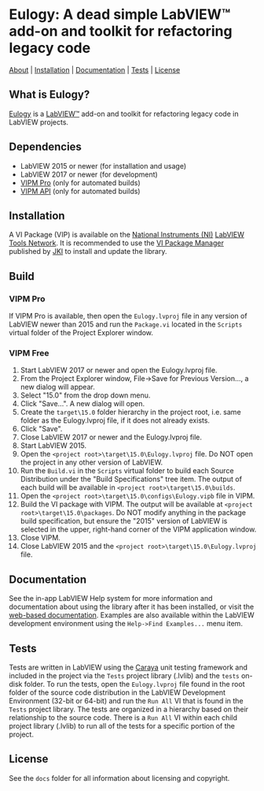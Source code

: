 # Eulogy: A dead simple LabVIEW&trade; add-on and toolkit for refactoring legacy code

[About](#what-is-eulogy) | [Installation](#installation) | [Documentation](#documentation) | [Tests](#tests) | [License](#license)

## What is Eulogy?

[Eulogy](http://sine.ni.com/nips/cds/view/p/lang/en/nid/215388) is a [LabVIEW&trade;](http://www.ni.com/labview) add-on and toolkit for refactoring legacy code in LabVIEW projects.

## Dependencies

- LabVIEW 2015 or newer (for installation and usage)
- LabVIEW 2017 or newer (for development)
- [VIPM Pro](https://vipm.jki.net/get) (only for automated builds)
- [VIPM API](https://support.jki.net/hc/en-us/articles/214136183-VIPM-API) (only for automated builds)

## Installation

A VI Package (VIP) is available on the [National Instruments (NI)](http://www.ni.com) [LabVIEW Tools Network](http://www.ni.com/labview-tools-network/). It is recommended to use the [VI Package Manager](https://vipm.jki.net/) published by [JKI](http://jki.net/) to install and update the library.

## Build

### VIPM Pro

If VIPM Pro is available, then open the `Eulogy.lvproj` file in any version of LabVIEW newer than 2015 and run the `Package.vi` located in the `Scripts` virtual folder of the Project Explorer window.

### VIPM Free

1. Start LabVIEW 2017 or newer and open the Eulogy.lvproj file.
2. From the Project Explorer window, File->Save for Previous Version..., a new dialog will appear.
3. Select "15.0" from the drop down menu.
4. Click "Save...". A new dialog will open.
5. Create the `target\15.0` folder hierarchy in the project root, i.e. same folder as the Eulogy.lvproj file, if it does not already exists.
6. Click "Save".
7. Close LabVIEW 2017 or newer and the Eulogy.lvproj file.
8. Start LabVIEW 2015.
9. Open the `<project root>\target\15.0\Eulogy.lvproj` file. Do NOT open the project in any other version of LabVIEW.
10. Run the `Build.vi` in the `Scripts` virtual folder to build each Source Distribution under the "Build Specifications" tree item. The output of each build will be available in `<project root>\target\15.0\builds`.
11. Open the `<project root>\target\15.0\configs\Eulogy.vipb` file in VIPM.
12. Build the VI package with VIPM. The output will be available at `<project root>\target\15.0\packages`. Do NOT modify anything in the package build specification, but ensure the "2015" version of LabVIEW is selected in the upper, right-hand corner of the VIPM application window.
13. Close VIPM.
14. Close LabVIEW 2015 and the `<project root>\target\15.0\Eulogy.lvproj` file.

## Documentation

See the in-app LabVIEW Help system for more information and documentation about using the library after it has been installed, or visit the [web-based documentation](https://help.fieldrndservices.com/eulogy). Examples are also available within the LabVIEW development environment using the `Help->Find Examples...` menu item.

## Tests

Tests are written in LabVIEW using the [Caraya](https://github.com/JKISoftware/Caraya) unit testing framework and included in the project via the `Tests` project library (.lvlib) and the `tests` on-disk folder. To run the tests, open the `Eulogy.lvproj` file found in the root folder of the source code distribution in the LabVIEW Development Environment (32-bit or 64-bit) and run the `Run All` VI that is found in the `Tests` project library. The tests are organized in a hierarchy based on their relationship to the source code. There is a `Run All` VI within each child project library (.lvlib) to run all of the tests for a specific portion of the project.

## License

See the `docs` folder for all information about licensing and copyright.

